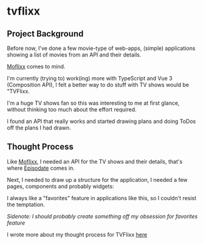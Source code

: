 # tvflixx

## Project Background
Before now, I've done a few movie-type of web-apps, (simple) applications showing a list of movies from an API and their details.

[Moflixx](https://github.com/Benneee/moflixx) comes to mind.

I'm currently (trying to) work(ing) more with TypeScript and Vue 3 (Composition API), I felt a better way to do stuff with TV shows would be "TVFlixx.

I'm a huge TV shows fan so this was interesting to me at first glance, without thinking too much about the effort required.

I found an API that really works and started drawing plans and doing ToDos off the plans I had drawn.

## Thought Process


Like [Moflixx](), I needed an API for the TV shows and their details, that's where [Episodate](https://www.episodate.com/) comes in.

Next, I needed to draw up a structure for the application, I needed a few pages, components and probably widgets:

I always like a "favorites" feature in applications like this, so I couldn't resist the temptation.

*Sidenote: I should probably create something off my obsession for favorites feature*


I wrote more about my thought process for TVFlixx [here]()
